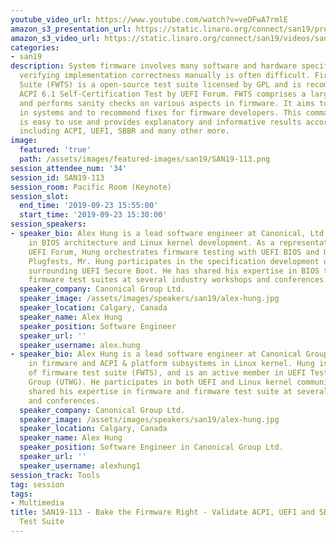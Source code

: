 ```yaml
---
youtube_video_url: https://www.youtube.com/watch?v=veDFwA7rmlE
amazon_s3_presentation_url: https://static.linaro.org/connect/san19/presentations/san19-113.pdf
amazon_s3_video_url: https://static.linaro.org/connect/san19/videos/san19-113.mp4
categories:
- san19
description: System firmware involves many software and hardware specifications and
  verifying implementation correctness manually is often difficult. Firmware Test
  Suite (FWTS) is a open-source test suite licensed by GPL and is recommended as the
  ACPI 6.1 Self-Certification Test by UEFI Forum. FWTS comprises a large set of tests
  and performs sanity checks on various aspects in firmware. It aims to detect errors
  in systems and to recommend fixes for firmware developers. This command line tool
  is easy to use and provides explanatory and informative results according to specifications
  including ACPI, UEFI, SBBR and many other more.
image:
  featured: 'true'
  path: /assets/images/featured-images/san19/SAN19-113.png
session_attendee_num: '34'
session_id: SAN19-113
session_room: Pacific Room (Keynote)
session_slot:
  end_time: '2019-09-23 15:55:00'
  start_time: '2019-09-23 15:30:00'
session_speakers:
- speaker_bio: Alex Hung is a lead software engineer at Canonical, Ltd. specializing
    in BIOS architecture and Linux kernel development. As a representative of the
    UEFI Forum, Hung orchestrates firmware testing with UEFI BIOS and Ubuntu. At UEFI
    Plugfests, Mr. Hung participates in the specification development discussions
    surrounding UEFI Secure Boot. He has shared his expertise in BIOS testing and
    firmware test suites at several industry workshops and conferences. 
  speaker_company: Canonical Group Ltd.
  speaker_image: /assets/images/speakers/san19/alex-hung.jpg
  speaker_location: Calgary, Canada
  speaker_name: Alex Hung
  speaker_position: Software Engineer
  speaker_url: ''
  speaker_username: alex.hung
- speaker_bio: Alex Hung is a lead software engineer at Canonical Group Ltd, specializing
    in firmware and ACPI & platform subsystems in Linux kernel. Hung is also a maintainer
    of firmware test suite (FWTS), and is an active member in UEFI Testing Working
    Group (UTWG). He participates in both UEFI and Linux kernel communities and has
    shared his expertise in firmware and firmware test suite at several industry workshops
    and conferences.
  speaker_company: Canonical Group Ltd.
  speaker_image: /assets/images/speakers/san19/alex-hung.jpg
  speaker_location: Calgary, Canada
  speaker_name: Alex Hung
  speaker_position: Software Engineer in Canonical Group Ltd.
  speaker_url: ''
  speaker_username: alexhung1
session_track: Tools
tag: session
tags:
- Multimedia
title: SAN19-113 - Bake the Firmware Right - Validate ACPI, UEFI and SBBR with Firmware
  Test Suite
---
```

